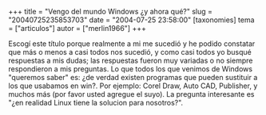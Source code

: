 +++
title = "Vengo del mundo Windows ¿y ahora qué?"
slug = "20040725235853703"
date = "2004-07-25 23:58:00"
[taxonomies]
tema = ["articulos"]
autor = ["merlin1966"]
+++

Escogí este título porque realmente a mi me sucedió y he podido
constatar que más o menos a casi todos nos sucedió, y como casi todos yo
busqué respuestas a mis dudas; las respuestas fueron muy variadas o no
siempre respondieron a mis preguntas. Lo que todos los que venimos de
Windows &quot;queremos saber&quot; es: ¿de verdad existen programas que
pueden sustituir a los que usabamos en win?. Por ejemplo: Corel Draw,
Auto CAD, Publisher, y muchos más (por favor usted agregue el suyo). La
pregunta interesante es &quot;¿en realidad Linux tiene la solucion para
nosotros?&quot;.


